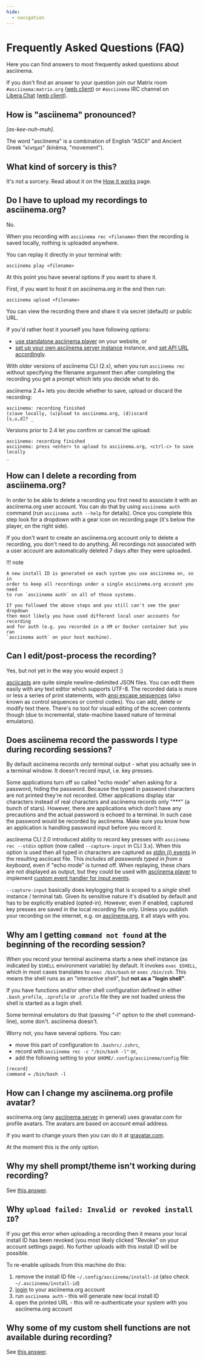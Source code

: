 ```yaml
---
hide:
  - navigation
---
```


# Frequently Asked Questions (FAQ)

Here you can find answers to most frequently asked questions about asciinema.

If you don't find an answer to your question join our Matrix room
`#asciinema:matrix.org` ([web
client](https://matrix.to/#/#asciinema:matrix.org)) or `#asciinema` IRC channel
on [Libera.Chat](https://libera.chat/) ([web
client](https://web.libera.chat/#asciinema)).

## How is "asciinema" pronounced?

_[as-kee-nuh-muh]_.

The word "asciinema" is a combination of English "ASCII" and Ancient Greek
"κίνημα" (kínēma, "movement").

## What kind of sorcery is this?

It's not a sorcery. Read about it on the [How it works](how-it-works.md) page.

## Do I have to upload my recordings to asciinema.org?

No.

When you recording with `asciinema rec <filename>` then the recording is
saved locally, nothing is uploaded anywhere.

You can replay it directly in your terminal with:

```
asciinema play <filename>
```

At this point you have several options if you want to share it.

First, if you want to host it on asciinema.org in the end then run:

```
asciinema upload <filename>
```

You can view the recording there and share it via secret (default) or public URL.

If you'd rather host it yourself you have following options:

- [use standalone asciinema player](manual/player/index.md) on your website, or
- [set up your own asciinema server instance](manual/server/index.md) instance,
  and [set API URL
  accordingly](https://github.com/asciinema/asciinema-server/blob/master/docs/INSTALL.md#using-asciinema-recorder-with-your-instance).

With older versions of asciinema CLI (2.x), when you run `asciinema rec`
without specifying the filename argument then after completing the recording
you get a prompt which lets you decide what to do.

asciinema 2.4+ lets you decide whether to save, upload or discard the
recording:

```
asciinema: recording finished
(s)ave locally, (u)pload to asciinema.org, (d)iscard
[s,u,d]? _
```

Versions prior to 2.4 let you confirm or cancel the upload:

```
asciinema: recording finished
asciinema: press <enter> to upload to asciinema.org, <ctrl-c> to save locally
_
```

## How can I delete a recording from asciinema.org?

In order to be able to delete a recording you first need to associate it with an
asciinema.org user account. You can do that by using `asciinema auth` command (run `asciinema auth --help` for details). Once you complete this step
look for a dropdown with a gear icon on recording page (it's below the player,
on the right side).

If you don't want to create an asciinema.org account only to delete a recording,
you don't need to do anything. All recordings not associated with a user account
are automatically deleted 7 days after they were uploaded.

!!! note

    A new install ID is generated on each system you use asciinema on, so in
    order to keep all recordings under a single asciinema.org account you need
    to run `asciinema auth` on all of those systems.

    If you followed the above steps and you still can't see the gear dropdown
    then most likely you have used different local user accounts for recording
    and for auth (e.g. you recorded in a VM or Docker container but you ran
    `asciinema auth` on your host machine).

## Can I edit/post-process the recording?

Yes, but not yet in the way you would expect :)

[asciicasts](manual/asciicast/v2.md) are quite simple newline-delimited JSON
files. You can edit them easily with any text editor which supports UTF-8. The
recorded data is more or less a series of print statements, with [ansi escape
sequences](https://en.wikipedia.org/wiki/ANSI_escape_code) (also known as
control sequences or control codes). You can add, delete or modify text there.
There's no tool for visual editing of the screen contents though (due to
incremental, state-machine based nature of terminal emulators).

## Does asciinema record the passwords I type during recording sessions?

By default asciinema records only terminal output - what you actually see in a
terminal window. It doesn't record input, i.e. key presses.

Some applications turn off so called "echo mode" when asking for a password,
hiding the password.  Because the typed in password characters are not printed
they're not recorded. Other applications display star characters instead of real
characters and asciinema records only "\*\*\*" (a bunch of stars). However,
there are applications which don't have any precautions and the actual password
is echoed to a terminal. In such case the password would be recorded by
asciinema. Make sure you know how an application is handling password input
before you record it.

asciinema CLI 2.0 introduced ability to record key presses with `asciinema rec
--stdin` option (now called `--capture-input` in CLI 3.x). When this option is
used then all typed in characters are captured as [stdin (i)
events](manual/asciicast/v2.md#i-input-data-read-from-a-terminal) in the
resulting asciicast file. This _includes all passwords typed in from a
keyboard_, even if "echo mode" is turned off. When replaying, these chars are
not displayed as output, but they could be used with [asciinema
player](manual/player/index.md) to implement [custom event handler for input
events](manual/player/api.md#input-event).

`--capture-input` basically does keylogging that is scoped to a _single_ shell instance
/ terminal tab. Given its sensitive nature it's disabled by default and has to
be explicitly enabled (opted-in). However, even if enabled, captured key presses
are saved in the local recording file only. Unless you publish your recording on
the internet, e.g. on [asciinema.org](https://asciinema.org), it all stays with
you.

## Why am I getting `command not found` at the beginning of the recording session?

When you record your terminal asciinema starts a new shell instance (as
indicated by `$SHELL` environment variable) by default. It invokes `exec
$SHELL`, which in most cases translates to `exec /bin/bash` or `exec /bin/zsh`.
This means the shell runs as an "interactive shell", but **not as a "login
shell"**.

If you have functions and/or other shell configuration defined in either
`.bash_profile`, `.zprofile` or `.profile` file they are not loaded unless the
shell is started as a login shell.

Some terminal emulators do that (passing "-l" option to the shell command-line),
some don't. asciinema doesn't.

Worry not, you have several options. You can:

* move this part of configuration to `.bashrc/.zshrc`,
* record with `asciinema rec -c "/bin/bash -l"` or,
* add the following setting to your `$HOME/.config/asciinema/config` file:

```
[record]
command = /bin/bash -l
```

## How can I change my asciinema.org profile avatar?

asciinema.org (any [asciinema server](manual/server/index.md) in general) uses
gravatar.com for profile avatars. The avatars are based on account email
address.

If you want to change yours then you can do it at [gravatar.com](https://gravatar.com).

At the moment this is the only option.

## Why my shell prompt/theme isn't working during recording?

See [this answer](#why-am-i-getting-command-not-found-at-the-beginning-of-the-recording-session).

## Why `upload failed: Invalid or revoked install ID`?

If you get this error when uploading a recording then it means your local
install ID has been revoked (you most likely clicked "Revoke" on your account
settings page). No further uploads with this install ID will be possible.

To re-enable uploads from this machine do this:

1. remove the install ID file `~/.config/asciinema/install-id` (also check `~/.asciinema/install-id`)
2. [login](https://asciinema.org/login/new) to your asciinema.org account
3. run `asciinema auth` - this will generate new local install ID
4. open the printed URL - this will re-authenticate your system with you asciinema.org account

## Why some of my custom shell functions are not available during recording?

See [this answer](#why-am-i-getting-command-not-found-at-the-beginning-of-the-recording-session).
